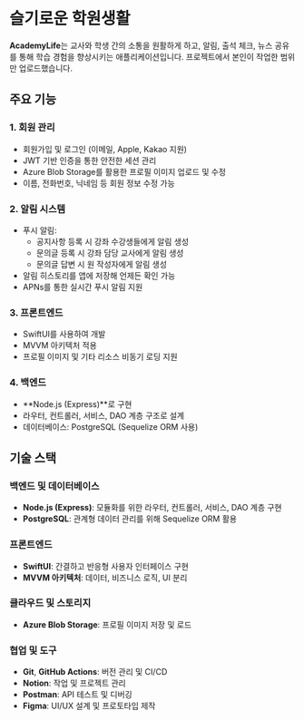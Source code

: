 # 슬기로운 학원생활

**AcademyLife**는 교사와 학생 간의 소통을 원활하게 하고, 알림, 출석 체크, 뉴스 공유를 통해 학습 경험을 향상시키는 애플리케이션입니다. 프로젝트에서 본인이 작업한 범위만 업로드했습니다.

## 주요 기능

### 1. 회원 관리

- 회원가입 및 로그인 (이메일, Apple, Kakao 지원)
- JWT 기반 인증을 통한 안전한 세션 관리
- Azure Blob Storage를 활용한 프로필 이미지 업로드 및 수정
- 이름, 전화번호, 닉네임 등 회원 정보 수정 가능

### 2. 알림 시스템

- 푸시 알림:
  - 공지사항 등록 시 강좌 수강생들에게 알림 생성
  - 문의글 등록 시 강좌 담당 교사에게 알림 생성
  - 문의글 답변 시 원 작성자에게 알림 생성
- 알림 히스토리를 앱에 저장해 언제든 확인 가능
- APNs를 통한 실시간 푸시 알림 지원

### 3. 프론트엔드

- SwiftUI를 사용하여 개발
- MVVM 아키텍처 적용
- 프로필 이미지 및 기타 리소스 비동기 로딩 지원

### 4. 백엔드

- **Node.js (Express)**로 구현
- 라우터, 컨트롤러, 서비스, DAO 계층 구조로 설계
- 데이터베이스: PostgreSQL (Sequelize ORM 사용)

## 기술 스택

### 백엔드 및 데이터베이스

- **Node.js (Express)**: 모듈화를 위한 라우터, 컨트롤러, 서비스, DAO 계층 구현
- **PostgreSQL**: 관계형 데이터 관리를 위해 Sequelize ORM 활용

### 프론트엔드

- **SwiftUI**: 간결하고 반응형 사용자 인터페이스 구현
- **MVVM 아키텍처**: 데이터, 비즈니스 로직, UI 분리

### 클라우드 및 스토리지

- **Azure Blob Storage**: 프로필 이미지 저장 및 로드

### 협업 및 도구

- **Git**, **GitHub Actions**: 버전 관리 및 CI/CD
- **Notion**: 작업 및 프로젝트 관리
- **Postman**: API 테스트 및 디버깅
- **Figma**: UI/UX 설계 및 프로토타입 제작
